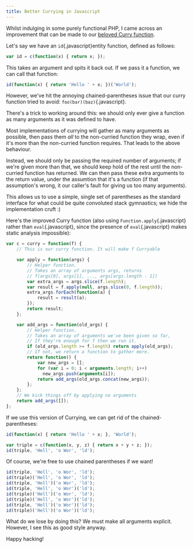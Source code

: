 ```yaml
---
title: Better Currying in Javascript
---
```

Whilst indulging in some purely functional PHP, I came across an
improvement that can be made to our [beloved Curry function](http://chriswarbo.net/index.php?page=news&type=view&id=currying-in-javascript).

Let's say we have an `id`{.javascript}entity function, defined as follows:

```javascript
var id = c(function(x) { return x; });
```

This takes an argument and spits it back out. If we pass it a
function, we can call that function:

```javascript
id(function(x) { return 'Hello ' + x; })('World');
```

However, we've hit the annoying chained-parentheses issue that our
curry function tried to avoid: `foo(bar)(baz)`{.javascript}.

There's a trick to working around this: we should only ever
give a function as many arguments as it was defined to have.

Most implementations of currying will gather as many arguments as possible, then pass them *all* to the non-curried function they wrap, even if it's more than the non-curried function requires. That leads to the above behaviour.

Instead, we should only be passing the required number of arguments; if we're given more than that, we should keep hold of the rest until the non-curried function has returned. We can then pass these extra arguments
to the return value, under the assumtion that it's a function (if that assumption's wrong, it our caller's fault for giving us too many arguments).

This allows us to use a simple, single set of parentheses as the
standard interface for what could be quite convoluted stack
gymnastics; we hide the implementation cruft :)

Here's the improved Curry function (also using `Function.apply`{.javascript} rather
than `eval`{.javascript}, since the presence of `eval`{.javascript} makes static analysis
impossible):

```javascript
var c = curry = function(f) {
    // This is our curry function. It will make f Curryable

    var apply = function(args) {
        // Helper function.
        // Takes an array of arguments args, returns
        // f(args[0], args[1], ..., args[args.length - 1])
        var extra_args = args.slice(f.length);
        var result = f.apply(null, args.slice(0, f.length));
        extra_args.forEach(function(a) {
            result = result(a);
        });
        return result;
    };

    var add_args = function(old_args) {
        // Helper function.
        // Takes an array of arguments we've been given so far,
        // If they're enough for f then we run it.
        if (old_args.length >= f.length) return apply(old_args);
        // If not, we return a function to gather more.
        return function() {
            var new_args = [];
            for (var i = 0; i < arguments.length; i++)
              new_args.push(arguments[i]);
            return add_args(old_args.concat(new_args));
        };
    };
    // We kick things off by applying no arguments
    return add_args([]);
};
```

If we use this version of Currying, we can get rid of the
chained-parentheses:

```javascript
id(function(x) { return 'Hello ' + x; }, 'World');

var triple = c(function(x, y, z) { return x + y + z; });
id(triple, 'Hell', 'o Wor', 'ld');
```

Of course, we're free to use chained parentheses if we want!

```javascript
id(triple, 'Hell', 'o Wor', 'ld');
id(triple)('Hell', 'o Wor', 'ld');
id(triple, 'Hell')('o Wor', 'ld');
id(triple, 'Hell', 'o Wor')('ld');
id(triple)('Hell')('o Wor', 'ld');
id(triple)('Hell', 'o Wor')('ld');
id(triple, 'Hell')('o Wor')('ld');
id(triple)('Hell')('o Wor')('ld');
```

What do we lose by doing this? We must make all arguments explicit.
However, I see this as good style anyway.

Happy hacking!
